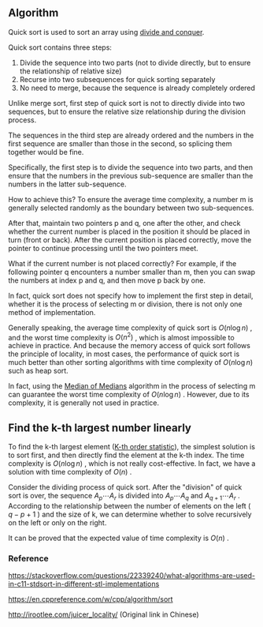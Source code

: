 ## Algorithm

Quick sort is used to sort an array using [divide and conquer](./divide-and-conquer.md).

Quick sort contains three steps:

1. Divide the sequence into two parts (not to divide directly, but to ensure the relationship of relative size)
2. Recurse into two subsequences for quick sorting separately
3. No need to merge, because the sequence is already completely ordered

Unlike merge sort, first step of quick sort is not to directly divide into two sequences, but to ensure the relative size relationship during the division process.

The sequences in the third step are already ordered and the numbers in the first sequence are smaller than those in the second, so splicing them together would be fine.

Specifically, the first step is to divide the sequence into two parts, and then ensure that the numbers in the previous sub-sequence are smaller than the numbers in the latter sub-sequence.

How to achieve this? To ensure the average time complexity, a number m is generally selected randomly as the boundary between two sub-sequences.

After that, maintain two pointers p and q, one after the other, and check whether the current number is placed in the position it should be placed in turn (front or back). After the current position is placed correctly, move the pointer to continue processing until the two pointers meet.

What if the current number is not placed correctly? For example, if the following pointer q encounters a number smaller than m, then you can swap the numbers at index p and q, and then move p back by one.

In fact, quick sort does not specify how to implement the first step in detail, whether it is the process of selecting m or division, there is not only one method of implementation.

Generally speaking, the average time complexity of quick sort is $O(n\log n)$ , and the worst time complexity is $O(n^2)$ , which is almost impossible to achieve in practice. And because the memory access of quick sort follows the principle of locality, in most cases, the performance of quick sort is much better than other sorting algorithms with time complexity of $O(n \log n)$ such as heap sort.

In fact, using the [Median of Medians](https://en.wikipedia.org/wiki/Median_of_medians) algorithm in the process of selecting m can guarantee the worst time complexity of $O(n\log n)$ . However, due to its complexity, it is generally not used in practice.

## Find the k-th largest number linearly

To find the k-th largest element ([K-th order statistic](https://en.wikipedia.org/wiki/Order_statistic#:~:text=In%20statistics%2C%20the%20kth%20order,to%20its%20kth%2Dsmallest%20value.&text=Important%20special%20cases%20of%20the,median%20and%20other%20sample%20quantiles.)), the simplest solution is to sort first, and then directly find the element at the k-th index. The time complexity is $O(n\log n)$ , which is not really cost-effective. In fact, we have a solution with time complexity of $O(n)$ .

Consider the dividing process of quick sort. After the "division" of quick sort is over, the sequence $A_{p} \cdots A_{r}$ is divided into $A_{p} \cdots A_{q}$ and $A_{q+1} \cdots A_{r}$ . According to the relationship between the number of elements on the left ( $q - p + 1$ ) and the size of k, we can determine whether to solve recursively on the left or only on the right.

It can be proved that the expected value of time complexity is $O(n)$ .

### Reference

 <https://stackoverflow.com/questions/22339240/what-algorithms-are-used-in-c11-stdsort-in-different-stl-implementations> 

 <https://en.cppreference.com/w/cpp/algorithm/sort> 

 <http://irootlee.com/juicer_locality/> (Original link in Chinese)
